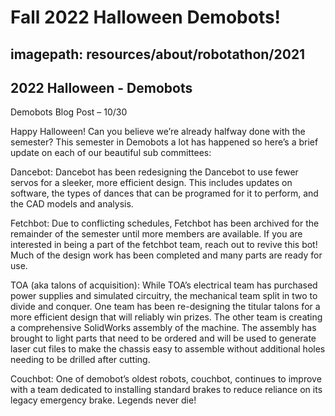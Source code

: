 # Fall 2022 Halloween Demobots!
## imagepath: resources/about/robotathon/2021
## 2022 Halloween - Demobots

Demobots Blog Post – 10/30 

Happy Halloween! Can you believe we’re already halfway done with the semester? This semester in Demobots a lot has happened so here’s a brief update on each of our beautiful sub committees:

Dancebot: Dancebot has been redesigning the Dancebot to use fewer servos for a sleeker, more efficient design. This includes updates on software, the types of dances that can be programed for it to perform, and the CAD models and analysis. 

Fetchbot: Due to conflicting schedules, Fetchbot has been archived for the remainder of the semester until more members are available. If you are interested in being a part of the fetchbot team, reach out to revive this bot! Much of the design work has been completed and many parts are ready for use.

TOA (aka talons of acquisition): While TOA’s electrical team has purchased power supplies and simulated circuitry, the mechanical team split in two to divide and conquer. One team has been re-designing the titular talons for a more efficient design that will reliably win prizes. The other team is creating a comprehensive SolidWorks assembly of the machine. The assembly has brought to light parts that need to be ordered and will be used to generate laser cut files to make the chassis easy to assemble without additional holes needing to be drilled after cutting. 

Couchbot: One of demobot’s oldest robots, couchbot, continues to improve with a team dedicated to installing standard brakes to reduce reliance on its legacy emergency brake. Legends never die!
